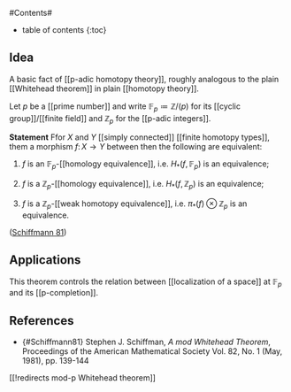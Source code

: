 
#Contents#
* table of contents
{:toc}

## Idea


A basic fact of [[p-adic homotopy theory]], roughly analogous to the plain [[Whitehead theorem]] in plain [[homotopy theory]].

Let $p$ be a [[prime number]] and write $\mathbb{F}_p \coloneqq \mathbb{Z}/(p)$ for its [[cyclic group]]/[[finite field]] and $\mathbb{Z}_p$ for the [[p-adic integers]].

**Statement** Ffor $X$ and $Y$ [[simply connected]] [[finite homotopy types]], them a morphism $f \colon X \longrightarrow Y$ between then the following are equivalent:

1. $f$ is an $\mathbb{F}_p$-[[homology equivalence]], i.e. $H_\ast(f,\mathbb{F}_p)$ is an equivalence;

1. $f$ is a $\mathbb{Z}_p$-[[homology equivalence]], i.e. $H_\ast(f,\mathbb{Z}_p)$ is an equivalence;

1. $f$ is a $\mathbb{Z}_p$-[[weak homotopy equivalence]], i.e. $\pi_\ast(f) \otimes \mathbb{Z}_p$ is an equivalence.

([Schiffmann 81](#Schiffmann81))

## Applications

This theorem controls the relation between [[localization of a space]] at $\mathbb{F}_p$ and its [[p-completion]].

## References


* {#Schiffmann81} Stephen J. Schiffman, _A mod Whitehead Theorem_, Proceedings of the American Mathematical Society Vol. 82, No. 1 (May, 1981), pp. 139-144

[[!redirects mod-p Whitehead theorem]]